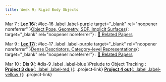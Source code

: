 ```yaml
---
title: Week 9; Rigid Body Objects
---
```


Mar 7
: [**Lec 16**](/assets/slides/deeprob_16_objects.pdf){: #lec-16 .label .label-purple target="_blank" rel="noopener noreferrer" }[Object Pose, Geometry, SDF, Implicit Surfaces](/assets/slides/deeprob_16_objects.pdf){: target="_blank" rel="noopener noreferrer"}
  : [📃 Related Papers](/papers/#object-pose-geometry-sdf-implicit-surfaces)


Mar 9
: [**Lec 17**](/assets/slides/deeprob_17_object_descriptors.pdf){: #lec-17 .label .label-purple target="_blank" rel="noopener noreferrer" }[Dense Descriptors, Category-level Representations](/assets/slides/deeprob_17_object_descriptors.pdf){: target="_blank" rel="noopener noreferrer"}
  : [📃 Related Papers](/papers/#dense-object-descriptors-category-level-representations)

Mar 10
: **Dis 9**{: #dis-9 .label .label-blue }Prelude to Object Tracking
: [**Project 3 due**{: .label .label-red }](/projects/project3/){: .project-link} [**Project 4 out**{: .label .label-yellow }](/projects/#project-4){: .project-link} 

